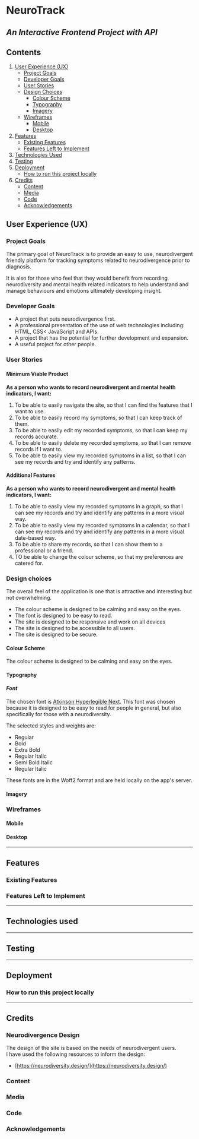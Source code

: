 # NeuroTrack
## ***An Interactive Frontend Project with API***
## Contents
1. [User Experience (UX)](#user-experience-ux)
    - [Project Goals](#project-goals)
    - [Developer Goals](#developer-goals)
    - [User Stories](#user-stories)
    - [Design Choices](#design-choices)
      - [Colour Scheme](#colour-scheme)
      - [Typography](#typography)
      - [Imagery](#imagery) 
    - [Wireframes](#wireframes)
      - [Mobile](#mobile)
      - [Desktop](#desktop)
2. [Features](#features)
    - [Existing Features](#existing-features)
    - [Features Left to Implement](#features-left-to-implement)
3. [Technologies Used](#technologies-used)
4. [Testing](#testing)
5. [Deployment](#deployment)
    - [How to run this project locally](#how-to-run-this-project-locally)
6. [Credits](#credits)
    - [Content](#content)
    - [Media](#media)
    - [Code](#code)
    - [Acknowledgements](#acknowledgements)

## User Experience (UX)
### Project Goals
The primary goal of NeuroTrack is to provide an easy to use,
neurodivergent friendly platform for tracking symptoms related to neurodivergence
prior to diagnosis.

It is also for those who feel that they would benefit
from recording neurodiversity and mental health related
indicators to help understand and manage behaviours and emotions
ultimately developing insight.

### Developer Goals
- A project that puts neurodivergence first.
- A professional presentation of the use of web technologies including: HTML, CSS< JavaScript and APIs.
- A project that has the potential for further development and expansion.
- A useful project for other people.

### User Stories
#### Minimum Viable Product
**As a person who wants to record neurodivergent and mental health indicators, I want:**
1. To be able to easily navigate the site, so that I can find the features that I want to use.
2. To be able to easily record my symptoms, so that I can keep track of them.
3. To be able to easily edit my recorded symptoms, so that I can keep my records accurate.
4. To be able to easily delete my recorded symptoms, so that I can remove records if I want to.
5. To be able to easily view my recorded symptoms in a list, so that I can see my records and try and identify any patterns.
#### Additional Features
**As a person who wants to record neurodivergent and mental health indicators, I want:**
1. To be able to easily view my recorded symptoms in a graph, so that I can see my records and try and identify any patterns in a more visual way.
2. To be able to easily view my recorded symptoms in a calendar, so that I can see my records and try and identify any patterns in a more visual date-based way.
3. To be able to share my records, so that I can show them to a professional or a friend.
4. TO be able to change the colour scheme, so that my preferences are catered for.

### Design choices
The overall feel of the application is one that is attractive and interesting but not overwhelming.
- The colour scheme is designed to be calming and easy on the eyes.
- The font is designed to be easy to read.
- The site is designed to be responsive and work on all devices
- The site is designed to be accessible to all users.
- The site is designed to be secure.
#### Colour Scheme
The colour scheme is designed to be calming and easy on the eyes.

#### Typography
#### ***Font***
The chosen font is [Atkinson Hyperlegible Next](https://www.brailleinstitute.org/freefont/).
This font was chosen because it is designed to be easy to read for people in general, but also specifically for those 
with a neurodiversity.

The selected styles and weights are:
- Regular
- Bold
- Extra Bold
- Regular Italic
- Semi Bold Italic
- Regular Italic 

These fonts are in the Woff2 format and are held locally on the app's server.
#### Imagery

### Wireframes
#### Mobile
#### Desktop

---
## Features
### Existing Features
### Features Left to Implement

---
## Technologies used


---
## Testing


---
## Deployment
### How to run this project locally

---
## Credits
### Neurodivergence Design
The design of the site is based on the needs of neurodivergent users. <br>
I have used the following resources to inform the design:
- [https://neurodiversity.design/](https://neurodiversity.design/)


### Content
### Media
### Code
### Acknowledgements
